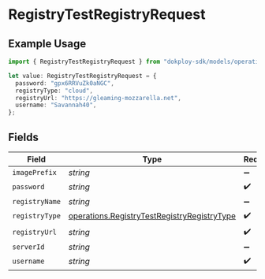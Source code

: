 # RegistryTestRegistryRequest

## Example Usage

```typescript
import { RegistryTestRegistryRequest } from "dokploy-sdk/models/operations";

let value: RegistryTestRegistryRequest = {
  password: "gpx6RRVuZk0aNGC",
  registryType: "cloud",
  registryUrl: "https://gleaming-mozzarella.net",
  username: "Savannah40",
};
```

## Fields

| Field                                                                                                      | Type                                                                                                       | Required                                                                                                   | Description                                                                                                |
| ---------------------------------------------------------------------------------------------------------- | ---------------------------------------------------------------------------------------------------------- | ---------------------------------------------------------------------------------------------------------- | ---------------------------------------------------------------------------------------------------------- |
| `imagePrefix`                                                                                              | *string*                                                                                                   | :heavy_minus_sign:                                                                                         | N/A                                                                                                        |
| `password`                                                                                                 | *string*                                                                                                   | :heavy_check_mark:                                                                                         | N/A                                                                                                        |
| `registryName`                                                                                             | *string*                                                                                                   | :heavy_minus_sign:                                                                                         | N/A                                                                                                        |
| `registryType`                                                                                             | [operations.RegistryTestRegistryRegistryType](../../models/operations/registrytestregistryregistrytype.md) | :heavy_check_mark:                                                                                         | N/A                                                                                                        |
| `registryUrl`                                                                                              | *string*                                                                                                   | :heavy_check_mark:                                                                                         | N/A                                                                                                        |
| `serverId`                                                                                                 | *string*                                                                                                   | :heavy_minus_sign:                                                                                         | N/A                                                                                                        |
| `username`                                                                                                 | *string*                                                                                                   | :heavy_check_mark:                                                                                         | N/A                                                                                                        |